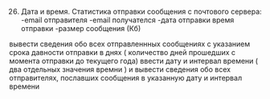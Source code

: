 26. Дата и время.
Статистика отправки сообщения с почтового сервера:
-email отправителя
-email получателся
-дата отправки
время отправки
-размер сообщения (Кб)

вывести сведения обо всех отправленнных сообщениях с указанием срока давности отправки в днях ( количество дней прошедших с момента отправки до текущего года)
ввести дату и интервал времени ( два отдельных значения времни ) и вывести сведения обо всех отправителях, пославших сообщения в указанную дату и интервал времени